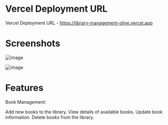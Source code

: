 # Vercel Deployment URL

Vercel Deployment URL - https://library-management-olive.vercel.app

# Screenshots
![image](https://github.com/user-attachments/assets/a41222b8-c608-475d-bdfe-f592fe65ce80)

![image](https://github.com/user-attachments/assets/4506ab75-bc80-4a80-9374-1200e3239b4c)


# Features
Book Management:

Add new books to the library.
View details of available books.
Update book information.
Delete books from the library.

